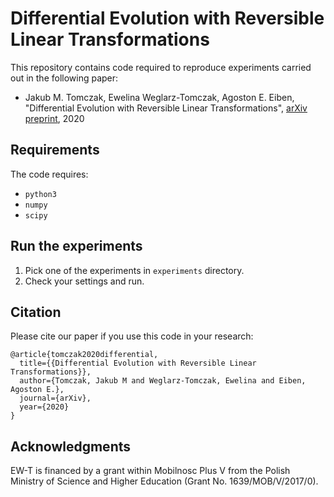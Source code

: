 # Differential Evolution with Reversible Linear Transformations
This repository contains code required to reproduce experiments carried out in the following paper:
* Jakub M. Tomczak, Ewelina Weglarz-Tomczak, Agoston E. Eiben, "Differential Evolution with Reversible Linear Transformations", [arXiv preprint](https://arxiv.org/abs/), 2020

## Requirements
The code requires:
* `python3`
* `numpy`
* `scipy`

## Run the experiments
1. Pick one of the experiments in `experiments` directory.
2. Check your settings and run.

## Citation
Please cite our paper if you use this code in your research:

```
@article{tomczak2020differential,
  title={{Differential Evolution with Reversible Linear Transformations}},
  author={Tomczak, Jakub M and Weglarz-Tomczak, Ewelina and Eiben, Agoston E.},
  journal={arXiv},
  year={2020}
}
```
## Acknowledgments
EW-T is financed by a grant within Mobilnosc Plus V from the Polish Ministry of Science and Higher Education (Grant No. 1639/MOB/V/2017/0).
